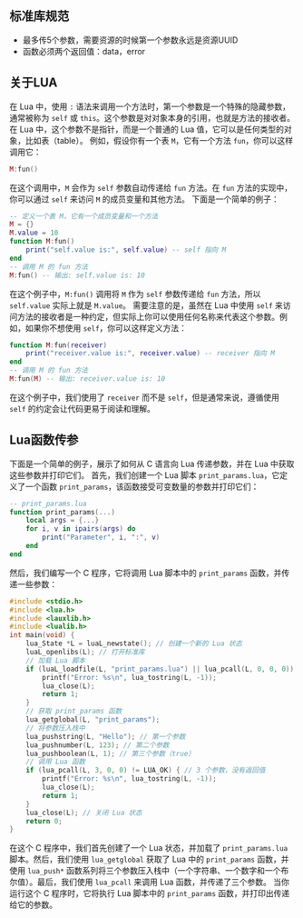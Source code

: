 ## 标准库规范

- 最多传5个参数，需要资源的时候第一个参数永远是资源UUID
- 函数必须两个返回值：data，error

## 关于LUA
在 Lua 中，使用 `:` 语法来调用一个方法时，第一个参数是一个特殊的隐藏参数，通常被称为 `self` 或 `this`。这个参数是对对象本身的引用，也就是方法的接收者。在 Lua 中，这个参数不是指针，而是一个普通的 Lua 值，它可以是任何类型的对象，比如表（table）。
例如，假设你有一个表 `M`，它有一个方法 `fun`，你可以这样调用它：
```lua
M:fun()
```
在这个调用中，`M` 会作为 `self` 参数自动传递给 `fun` 方法。在 `fun` 方法的实现中，你可以通过 `self` 来访问 `M` 的成员变量和其他方法。
下面是一个简单的例子：
```lua
-- 定义一个表 M，它有一个成员变量和一个方法
M = {}
M.value = 10
function M:fun()
    print("self.value is:", self.value) -- self 指向 M
end
-- 调用 M 的 fun 方法
M:fun() -- 输出: self.value is: 10
```
在这个例子中，`M:fun()` 调用将 `M` 作为 `self` 参数传递给 `fun` 方法，所以 `self.value` 实际上就是 `M.value`。
需要注意的是，虽然在 Lua 中使用 `self` 来访问方法的接收者是一种约定，但实际上你可以使用任何名称来代表这个参数。例如，如果你不想使用 `self`，你可以这样定义方法：
```lua
function M:fun(receiver)
    print("receiver.value is:", receiver.value) -- receiver 指向 M
end
-- 调用 M 的 fun 方法
M:fun(M) -- 输出: receiver.value is: 10
```
在这个例子中，我们使用了 `receiver` 而不是 `self`，但是通常来说，遵循使用 `self` 的约定会让代码更易于阅读和理解。

## Lua函数传参
下面是一个简单的例子，展示了如何从 C 语言向 Lua 传递参数，并在 Lua 中获取这些参数并打印它们。
首先，我们创建一个 Lua 脚本 `print_params.lua`，它定义了一个函数 `print_params`，该函数接受可变数量的参数并打印它们：
```lua
-- print_params.lua
function print_params(...)
    local args = {...}
    for i, v in ipairs(args) do
        print("Parameter", i, ":", v)
    end
end
```
然后，我们编写一个 C 程序，它将调用 Lua 脚本中的 `print_params` 函数，并传递一些参数：
```c
#include <stdio.h>
#include <lua.h>
#include <lauxlib.h>
#include <lualib.h>
int main(void) {
    lua_State *L = luaL_newstate(); // 创建一个新的 Lua 状态
    luaL_openlibs(L); // 打开标准库
    // 加载 Lua 脚本
    if (luaL_loadfile(L, "print_params.lua") || lua_pcall(L, 0, 0, 0)) {
        printf("Error: %s\n", lua_tostring(L, -1));
        lua_close(L);
        return 1;
    }
    // 获取 print_params 函数
    lua_getglobal(L, "print_params");
    // 将参数压入栈中
    lua_pushstring(L, "Hello"); // 第一个参数
    lua_pushnumber(L, 123); // 第二个参数
    lua_pushboolean(L, 1); // 第三个参数（true）
    // 调用 Lua 函数
    if (lua_pcall(L, 3, 0, 0) != LUA_OK) { // 3 个参数，没有返回值
        printf("Error: %s\n", lua_tostring(L, -1));
        lua_close(L);
        return 1;
    }
    lua_close(L); // 关闭 Lua 状态
    return 0;
}
```
在这个 C 程序中，我们首先创建了一个 Lua 状态，并加载了 `print_params.lua` 脚本。然后，我们使用 `lua_getglobal` 获取了 Lua 中的 `print_params` 函数，并使用 `lua_push*` 函数系列将三个参数压入栈中（一个字符串、一个数字和一个布尔值）。最后，我们使用 `lua_pcall` 来调用 Lua 函数，并传递了三个参数。
当你运行这个 C 程序时，它将执行 Lua 脚本中的 `print_params` 函数，并打印出传递给它的参数。
